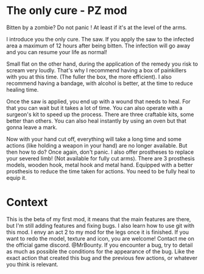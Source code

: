 # The only cure - PZ mod
Bitten by a zombie? Do not panic ! At least if it's at the level of the arms.

I introduce you the only cure. The saw. 
If you apply the saw to the infected area a maximum of 12 hours after being bitten. The infection will go away and you can resume your life as normal!

Small flat on the other hand, during the application of the remedy you risk to scream very loudly. That's why I recommend having a box of painkillers with you at this time. (The fuller the box, the more efficient).
I also recommend having a bandage, with alcohol is better, at the time to reduce healing time.

Once the saw is applied, you end up with a wound that needs to heal. For that you can wait but it takes a lot of time. You can also operate with a surgeon's kit to speed up the process. There are three craftable kits, some better than others. You can also heal instantly by using an oven but that gonna leave a mark.

Now with your hand cut off, everything will take a long time and some actions (like holding a weapon in your hand) are no longer available. But then how to do? Once again, don't panic. I also offer prostheses to replace your severed limb! (Not available for fully cut arms). 
There are 3 prosthesis models, wooden hook, metal hook and metal hand. Equipped with a better prosthesis to reduce the time taken for actions. You need to be fully heal to equip it.

# Context
This is the beta of my first mod, it means that the main features are there, but I'm still adding features and fixing bugs. I also learn how to use git with this mod. I envy an act 2 to my mod for the legs once it is finished. If you want to redo the model, texture and icon, you are welcome! Contact me on the official game discord. @MrBounty. If you encounter a bug, try to detail as much as possible the conditions for the appearance of the bug. Like the exact action that created this bug and the previous few actions, or whatever you think is relevant.
